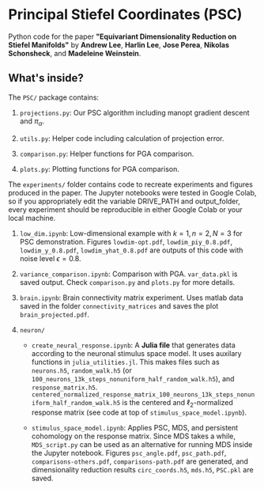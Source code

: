 # Principal Stiefel Coordinates (PSC)

Python code for the paper **"Equivariant Dimensionality Reduction on Stiefel Manifolds"** by **Andrew Lee**, **Harlin Lee**, **Jose Perea**, **Nikolas Schonsheck**, and **Madeleine Weinstein**.


## What's inside?
The `PSC/` package contains:
1. `projections.py`: Our PSC algorithm including manopt gradient descent and $\pi_\alpha$.  

2. `utils.py`: Helper code including calculation of projection error.

3. `comparison.py`: Helper functions for PGA comparison.

4. `plots.py`: Plotting functions for PGA comparison.

The `experiments/` folder contains code to recreate experiments and figures produced in the paper. The Jupyter notebooks were tested in Google Colab, so if you appropriately edit the variable DRIVE_PATH and output_folder, every experiment should be reproducible in either Google Colab or your local machine. 

1. `low_dim.ipynb`: Low-dimensional example with $k=1, n=2, N=3$ for PSC demonstration. Figures `lowdim-opt.pdf`, `lowdim_piy_0.8.pdf`, `lowdim_y_0.8.pdf`, `lowdim_yhat_0.8.pdf` are outputs of this code with noise level $\epsilon=0.8$.

2. `variance_comparison.ipynb`: Comparison with PGA. `var_data.pkl` is saved output. Check `comparison.py` and `plots.py` for more details.

3. `brain.ipynb`: Brain connectivity matrix experiment. Uses matlab data saved in the folder `connectivity_matrices` and saves the plot `brain_projected.pdf`.

4. `neuron/`
    - `create_neural_response.ipynb`: A **Julia file** that generates data according to the neuronal stimulus space model. It uses auxilary functions in `julia_utilities.jl`. This makes files such as `neurons.h5`, `random_walk.h5` (or `100_neurons_13k_steps_nonuniform_half_random_walk.h5`), and `response_matrix.h5`. `centered_normalized_response_matrix_100_neurons_13k_steps_nonuniform_half_random_walk.h5` is the centered and $\ell_2$-normalized response matrix (see code at top of `stimulus_space_model.ipynb`).

    - `stimulus_space_model.ipynb`: Applies PSC, MDS, and persistent cohomology on the response matrix. Since MDS takes a while, `MDS_script.py` can be used as an alternative for running MDS inside the Jupyter notebook. Figures `psc_angle.pdf`, `psc_path.pdf`, `comparisons-others.pdf`, `comparisons-path.pdf` are generated, and dimensionality reduction results `circ_coords.h5`, `mds.h5`, `PSC.pkl` are saved.
